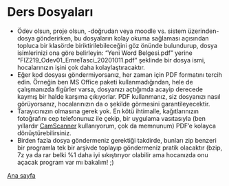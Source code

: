 # Ders Dosyaları
* Ödev olsun, proje olsun, -doğrudan veya moodle vs. sistem üzerinden- dosya gönderirken, bu dosyaların kolay okuma sağlaması açısından topluca bir klasörde biriktirilebileceğini göz önünde bulundurup, dosya isimlerinizi ona göre belirleyin: “Yeni Word Belgesi.pdf” yerine “FIZ219_Odev01_EmreTasci_20201011.pdf” şeklinde bir dosya ismi, hocalarınızın işini çok daha kolaylaştıracaktır.
* Eğer kod dosyası göndermiyorsanız, her zaman için PDF formatını tercih edin. Örneğin ben MS Office paketi kullanmadığından, hele de çalışmanızda figürler varsa, dosyanızı açtığımda acayip derecede kaymış bir halde karşıma çıkıyorlar. PDF kullanmanız, siz dosyanızı nasıl görüyorsanız, hocalarınızın da o şekilde görmesini garantileyecektir.
* Tarayıcınızın olmasına gerek yok. En kötü ihtimalle, kağıtlarınızın fotoğrafını cep telefonunuz ile çekip, bir uygulama vasıtasıyla (ben yıllardır [CamScanner](https://www.camscanner.com/user/download) kullanıyorum, çok da memnunum) PDF’e kolayca dönüştürebilirsiniz.
* Birden fazla dosya göndermeniz gerektiği takdirde, bunları zip benzeri bir programla tek bir arşivde toplayıp göndermeniz pratik olacaktır (bzip, 7z ya da rar belki %1 daha iyi sıkıştırıyor olabilir ama hocanızda onu açacak program var mı bakalım! ;)

[Ana sayfa](README.md)